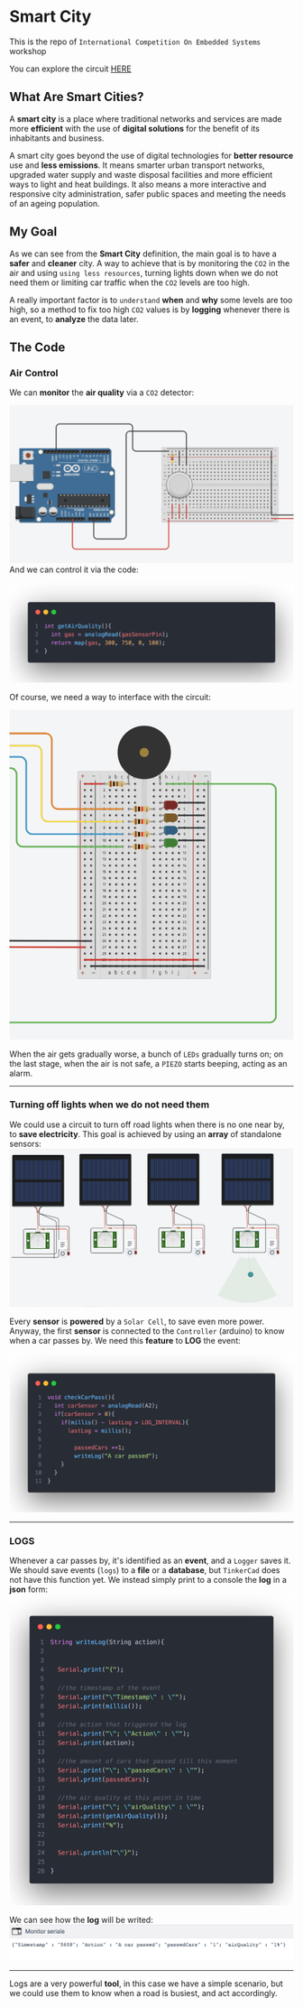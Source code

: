 # Smart City
This is the repo of `International Competition On Embedded Systems` workshop

You can explore the circuit [HERE](https://www.tinkercad.com/things/gbxHq2Dtcys-copy-of-smart-city/editel?sharecode=mTXS8glbrD19aOvlUgvTBS_cZBWWGC0vdCaZVx69N-w)

## What Are Smart Cities?
A **smart city** is a place where traditional networks and services are made more **efficient** with the use of **digital solutions** for the benefit of its inhabitants and business.

A smart city goes beyond the use of digital technologies for **better resource** use and **less emissions**. It means smarter urban transport networks, upgraded water supply and waste disposal facilities and more efficient ways to light and heat buildings. It also means a more interactive and responsive city administration, safer public spaces and meeting the needs of an ageing population.

## My Goal
As we can see from the **Smart City** definition, the main goal is to have a **safer** and **cleaner** city.
A way to achieve that is by monitoring the `CO2` in the air and using `using less resources`, turning lights down when we do not need them or limiting car traffic when the `CO2` levels are too high.

A really important factor is to `understand` **when** and **why** some levels are too high, so a method to fix too high `CO2` values is by **logging** whenever there is an event, to **analyze** the data later.

## The Code

### Air Control
We can **monitor** the **air quality** via a `CO2` detector: 

![circuit](https://github.com/follen99/SmartCity/blob/main/Screenshots/airQualityCircuit.png)
And we can control it via the code:

![air quality](https://github.com/follen99/SmartCity/blob/main/Screenshots/airQuality.png)

Of course, we need a way to interface with the circuit: 

![interface](https://github.com/follen99/SmartCity/blob/main/Screenshots/airQualityInterface.png)

When the air gets gradually worse, a bunch of `LEDs` gradually turns on;
on the last stage, when the air is not safe, a `PIEZO` starts beeping, acting as an alarm.

---

### Turning off lights when we do not need them
We could use a circuit to turn off road lights when there is no one near by, to **save electricity**.
This goal is achieved by using an **array** of standalone sensors: 
![array](https://github.com/follen99/SmartCity/blob/main/Screenshots/CarDetectorCircuit.png)

Every **sensor** is **powered** by a `Solar Cell`, to save even more power.
Anyway,  the first **sensor** is connected to the `Controller` (arduino) to know when a car passes by.
We need this **feature** to **LOG** the event:

![car pass](https://github.com/follen99/SmartCity/blob/main/Screenshots/carPass.png) 


---

### LOGS
Whenever a car passes by, it's identified as an **event**, and a `Logger` saves it.
We should save events (`logs`) to a **file** or a **database**,  but `TinkerCad` does not have this function yet. 
We instead simply print to a console the **log** in a **json** form:
![logs](https://github.com/follen99/SmartCity/blob/main/Screenshots/log.png)

We can see how the **log** will be writed: 
![enter image description here](https://github.com/follen99/SmartCity/blob/main/Screenshots/log_example.png)

---

Logs are a very powerful **tool**, in this case we have a simple scenario, but we could use them to know when a road is busiest, and act accordingly.
